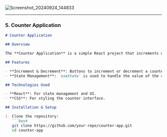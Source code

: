 
![Screenshot_20240924_144833](https://github.com/user-attachments/assets/2ae3dde3-4e92-4177-92b0-cc6d8aec7bd4)

---

### 5. **Counter Application**

```markdown
# Counter Application

## Overview

The **Counter Application** is a simple React project that increments or decrements a value based on user input.

## Features

- **Increment & Decrement**: Buttons to increment or decrement a counter.
- **State Management**: `useState` is used to handle the value of the counter.

## Technologies Used

- **React**: For state management and UI.
- **CSS**: For styling the counter interface.

## Installation & Setup

1. Clone the repository:
   ```bash
   git clone https://github.com/your-repo/counter-app.git
   cd counter-app
